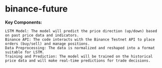 # binance-future
**Key Components:**

    LSTM Model: The model will predict the price direction (up/down) based on past price data and indicators.
    Binance API: The code interacts with the Binance Testnet API to place orders (buy/sell) and manage positions.
    Data Preprocessing: The data is normalized and reshaped into a format suitable for LSTM.
    Training and Prediction: The model will be trained on the historical price data and will make real-time predictions for trade decisions.
